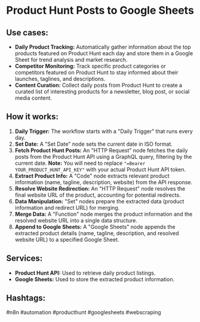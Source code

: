 # Product Hunt Posts to Google Sheets

## Use cases:

- **Daily Product Tracking:** Automatically gather information about the top products featured on Product Hunt each day and store them in a Google Sheet for trend analysis and market research.
- **Competitor Monitoring:** Track specific product categories or competitors featured on Product Hunt to stay informed about their launches, taglines, and descriptions.
- **Content Curation:** Collect daily posts from Product Hunt to create a curated list of interesting products for a newsletter, blog post, or social media content.

## How it works:

1.  **Daily Trigger:** The workflow starts with a "Daily Trigger" that runs every day.
2.  **Set Date:** A "Set Date" node sets the current date in ISO format.
3.  **Fetch Product Hunt Posts:** An "HTTP Request" node fetches the daily posts from the Product Hunt API using a GraphQL query, filtering by the current date.  **Note:** You will need to replace `"=Bearer YOUR_PRODUCT_HUNT_API_KEY"` with your actual Product Hunt API token.
4.  **Extract Product Info:** A "Code" node extracts relevant product information (name, tagline, description, website) from the API response.
5.  **Resolve Website Redirection:** An "HTTP Request" node resolves the final website URL of the product, accounting for potential redirects.
6.  **Data Manipulation:** "Set" nodes prepare the extracted data (product information and redirect URL) for merging.
7.  **Merge Data:** A "Function" node merges the product information and the resolved website URL into a single data structure.
8.  **Append to Google Sheets:** A "Google Sheets" node appends the extracted product details (name, tagline, description, and resolved website URL) to a specified Google Sheet.

## Services:

-   **Product Hunt API:** Used to retrieve daily product listings.
-   **Google Sheets:** Used to store the extracted product information.

## Hashtags:

#n8n #automation #producthunt #googlesheets #webscraping

